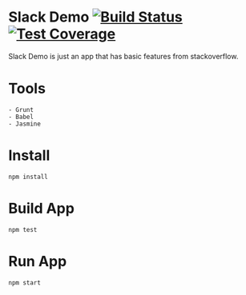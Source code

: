 # Slack Demo [![Build Status](https://travis-ci.org/bensoft2k5/stack-demo-server.svg?branch=master)](https://travis-ci.org/bensoft2k5/stack-demo-server) [![Test Coverage](https://api.codeclimate.com/v1/badges/a99a88d28ad37a79dbf6/test_coverage)](https://codeclimate.com/github/codeclimate/codeclimate/test_coverage)
 

Slack Demo is just an app that has basic features from stackoverflow.

# Tools
    - Grunt
    - Babel 
    - Jasmine

# Install
    npm install

# Build App
    npm test

# Run App
    npm start


    